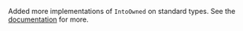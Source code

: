 Added more implementations of `IntoOwned` on standard types.
See the [documentation](https://docs.rs/ownership) for more.
